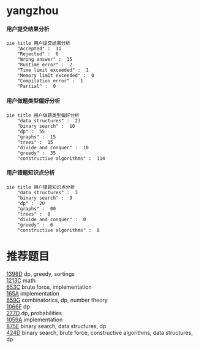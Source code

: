 # yangzhou

<!-- tabs:start -->



#### **用户提交结果分析**

```mermaid
pie title 用户提交结果分析
    "Accepted" :  31
    "Rejected" :  0
    "Wrong answer" :  15
    "Runtime error" :  2
    "Time limit exceeded" :  1
    "Memory limit exceeded" :  0
    "Compilation error" :  1
    "Partial" :  0
```

#### **用户做题类型偏好分析**

```mermaid
pie title 用户做题类型偏好分析
    "data structures" :  23
    "binary search" :  10
    "dp" :  55
    "graphs" :  15
    "trees" :  15
    "divide and conquer" :  10
    "greedy" :  35
    "constructive algorithms" :  114
```
#### **用户错题知识点分析**

```mermaid
pie title 用户错题知识点分析
    "data structures" :  3
    "binary search" :  9
    "dp" :  20
    "graphs" :  00
    "trees" :  0
    "divide and conquer" :  0
    "greedy" :  6
    "constructive algorithms" :  8
```



<!-- tabs:end -->
# 推荐题目
[1398D](https://codeforces.com/contest/1398/problem/D)		dp,
                        greedy,
                        sortings		  
[1213C](https://codeforces.com/contest/1213/problem/C)		math		  
[653C](https://codeforces.com/contest/653/problem/C)		brute force,
                        implementation		  
[165A](https://codeforces.com/contest/165/problem/A)		implementation		  
[659G](https://codeforces.com/contest/659/problem/G)		combinatorics,
                        dp,
                        number theory		  
[1066F](https://codeforces.com/contest/1066/problem/F)		dp		  
[277D](https://codeforces.com/contest/277/problem/D)		dp,
                        probabilities		  
[1059A](https://codeforces.com/contest/1059/problem/A)		implementation		  
[875E](https://codeforces.com/contest/875/problem/E)		binary search,
                        data structures,
                        dp		  
[424D](https://codeforces.com/contest/424/problem/D)		binary search,
                        brute force,
                        constructive algorithms,
                        data structures,
                        dp		  
